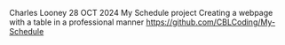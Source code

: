 Charles Looney 28 OCT 2024
My Schedule project
Creating a webpage with a table in a professional manner
https://github.com/CBLCoding/My-Schedule
